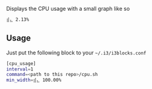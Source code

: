 Displays the CPU usage with a small graph like so

```bash
⣾⣄ 2.13%
```

## Usage

Just put the following block to your `~/.i3/i3blocks.conf`

```bash
[cpu_usage]
interval=1
command=<path to this repo>/cpu.sh
min_width=⣾⣄ 100.00%
```

